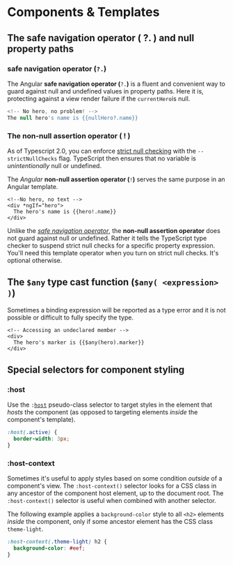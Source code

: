 # Components & Templates

## The safe navigation operator \( ?. \) and null property paths

### **safe navigation operator \(**`?.`**\)**

The Angular **safe navigation operator \(**`?.`**\)** is a fluent and convenient way to guard against null and undefined values in property paths. Here it is, protecting against a view render failure if the `currentHero`is null.

```typescript
<!-- No hero, no problem! -->
The null hero's name is {{nullHero?.name}}
```

### The non-null assertion operator \( ! \)

As of Typescript 2.0, you can enforce [strict null checking](http://www.typescriptlang.org/docs/handbook/release-notes/typescript-2-0.html) with the `--strictNullChecks` flag. TypeScript then ensures that no variable is _unintentionally_ null or undefined.

The _Angular_ **non-null assertion operator \(**`!`**\)** serves the same purpose in an Angular template.

```markup
<!--No hero, no text -->
<div *ngIf="hero">
  The hero's name is {{hero!.name}}
</div>
```

Unlike the [_safe navigation operator_](https://angular.io/guide/template-syntax#safe-navigation-operator), the **non-null assertion operator** does not guard against null or undefined. Rather it tells the TypeScript type checker to suspend strict null checks for a specific property expression. You'll need this template operator when you turn on strict null checks. It's optional otherwise.

## The `$any` type cast function \(`$any( <expression> )`\)

Sometimes a binding expression will be reported as a type error and it is not possible or difficult to fully specify the type.

```markup
<!-- Accessing an undeclared member -->
<div>
  The hero's marker is {{$any(hero).marker}}
</div>
```

## Special selectors for component styling

### :host

Use the `:`[`host`](https://angular.io/api/core/Directive#host) pseudo-class selector to target styles in the element that _hosts_ the component \(as opposed to targeting elements _inside_ the component's template\).

```css
:host(.active) {
  border-width: 3px;
}
```

### :host-context

Sometimes it's useful to apply styles based on some condition _outside_ of a component's view. The `:host-context()` selector looks for a CSS class in any ancestor of the component host element, up to the document root. The `:host-context()` selector is useful when combined with another selector.

The following example applies a `background-color` style to all `<h2>` elements _inside_ the component, only if some ancestor element has the CSS class `theme-light`.

```css
:host-context(.theme-light) h2 {
  background-color: #eef;
}
```

